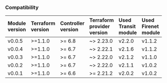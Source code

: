 ### Compatibility
Module version | Terraform version | Controller version | Terraform provider version | Used Transit module | Used Firenet module
:--- | :--- | :--- | :--- | :--- | :---
v0.0.5 | >=1.1.0 | >= 6.8 | ~> 2.23.0 | v2.2.0 | v1.1.2
v0.0.4 | >=1.1.0 | >= 6.7 | ~> 2.22.1 | v2.1.6 | v1.1.2
v0.0.3 | >=1.1.0 | >= 6.7 | ~> 2.22.0 | v2.1.2 | v1.1.0
v0.0.2 | >=1.1.0 | >= 6.7 | ~> 2.22.0 | v2.1.1 | v1.0.2
v0.0.1 | >=1.1.0 | >= 6.6 | >= 2.21.2 | v2.0.2 | v1.0.2